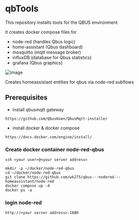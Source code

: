 # qbTools

This repository installs tools for the QBUS environment

It creates docker compose files for
- node-red (handles Qbus logic)
- home-assistant (Qbus dashboard)
- mosquitto (mqtt message broker)
- influxDB (database for Qbus statistics)
- grafana (Qbus graphics)

![image](https://user-images.githubusercontent.com/55239601/209997422-b7324499-a2ac-40ad-8f38-aaffabf26f60.png)



Creates homeassistant entities for qbus via node-red subflows

## Prerequisites
- install qbusmqtt gateway
``` 
https://github.com/QbusKoen/QbusMqtt-installer
```
- install docker & docker compose
```
https://docs.docker.com/engine/install/
```
### Create docker container node-red-qbus
`ssh <your user>@<your server address>`

```
mkdir -p ~/docker/node-red-qbus
cd ~/docker/node-red-qbus
git clone https://github.com/wk275/qbus---nodered---homeassistant/node-red
docker compose up -d
docker ps -a
```
### login node-red
`http://<your server address>:1880`

